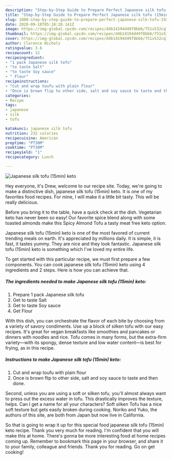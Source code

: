 ```yaml
---
description: "Step-by-Step Guide to Prepare Perfect Japanese silk tofu (15min) keto"
title: "Step-by-Step Guide to Prepare Perfect Japanese silk tofu (15min) keto"
slug: 1808-step-by-step-guide-to-prepare-perfect-japanese-silk-tofu-15min-keto
date: 2020-09-18T05:18:20.141Z
image: https://img-global.cpcdn.com/recipes/d4b14194d49f8bb6/751x532cq70/japanese-silk-tofu-15min-keto-recipe-main-photo.jpg
thumbnail: https://img-global.cpcdn.com/recipes/d4b14194d49f8bb6/751x532cq70/japanese-silk-tofu-15min-keto-recipe-main-photo.jpg
cover: https://img-global.cpcdn.com/recipes/d4b14194d49f8bb6/751x532cq70/japanese-silk-tofu-15min-keto-recipe-main-photo.jpg
author: Clarence Nichols
ratingvalue: 3.6
reviewcount: 12
recipeingredient:
- "1 pack Japanese silk tofu"
- "to taste Salt"
- "to taste Soy sauce"
- " Flour"
recipeinstructions:
- "Cut and wrap toufu with plain flour"
- "Once is brown flip to other side, salt and soy sauce to taste and then done."
categories:
- Recipe
tags:
- japanese
- silk
- tofu

katakunci: japanese silk tofu 
nutrition: 232 calories
recipecuisine: American
preptime: "PT30M"
cooktime: "PT30M"
recipeyield: "1"
recipecategory: Lunch

---
```



![Japanese silk tofu (15min) keto](https://img-global.cpcdn.com/recipes/d4b14194d49f8bb6/751x532cq70/japanese-silk-tofu-15min-keto-recipe-main-photo.jpg)

Hey everyone, it's Drew, welcome to our recipe site. Today, we're going to make a distinctive dish, japanese silk tofu (15min) keto. It is one of my favorites food recipes. For mine, I will make it a little bit tasty. This will be really delicious.

Before you bring it to the table, have a quick check at the dish. Vegetarian keto has never been so easy! Our favorite spice blend along with some toasted almonds make this Spicy Almond Tofu a tasty meat free keto option.

Japanese silk tofu (15min) keto is one of the most favored of current trending meals on earth. It's appreciated by millions daily. It is simple, it is fast, it tastes yummy. They are nice and they look fantastic. Japanese silk tofu (15min) keto is something which I've loved my entire life.


To get started with this particular recipe, we must first prepare a few components. You can cook japanese silk tofu (15min) keto using 4 ingredients and 2 steps. Here is how you can achieve that.

<!--inarticleads1-->

##### The ingredients needed to make Japanese silk tofu (15min) keto:

1. Prepare 1 pack Japanese silk tofu
1. Get to taste Salt
1. Get to taste Soy sauce
1. Get  Flour


With this dish, you can orchestrate the flavor of each bite by choosing from a variety of savory condiments. Use up a block of silken tofu with our easy recipes. It&#39;s great for vegan breakfasts like smoothies and pancakes or dinners with noodles and rice. Tofu comes in many forms, but the extra-firm variety—with its spongy, dense texture and low water content—is best for frying, as in this recipe. 

<!--inarticleads2-->

##### Instructions to make Japanese silk tofu (15min) keto:

1. Cut and wrap toufu with plain flour
1. Once is brown flip to other side, salt and soy sauce to taste and then done.


Second, unless you are using a soft or silken tofu, you&#39;ll almost always want to press out the excess water in tofu. This drastically improves the texture, helps. Can I get a name for all your characters? Soft silken Tofu has a nice soft texture but gets easily broken during cooking. Noriko and Yuko, the authors of this site, are both from Japan but now live in California. 

So that is going to wrap it up for this special food japanese silk tofu (15min) keto recipe. Thank you very much for reading. I'm confident that you will make this at home. There's gonna be more interesting food at home recipes coming up. Remember to bookmark this page in your browser, and share it to your family, colleague and friends. Thank you for reading. Go on get cooking!
